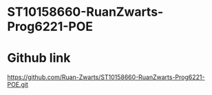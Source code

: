 # ST10158660-RuanZwarts-Prog6221-POE









# Github link
https://github.com/Ruan-Zwarts/ST10158660-RuanZwarts-Prog6221-POE.git

